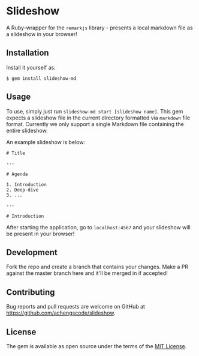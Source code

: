 # Slideshow

A Ruby-wrapper for the `remarkjs` library - presents a local markdown file as a slideshow in your browser!

## Installation

Install it yourself as:

    $ gem install slideshow-md

## Usage

To use, simply just run `slideshow-md start [slideshow name]`. This gem expects a slideshow file in the current directory formatted via `markdown` file format. 
Currently we only support a single Markdown file containing the entire slideshow.

An example slideshow is below:

```
# Title

---

# Agenda

1. Introduction
2. Deep-dive
3. ...

---

# Introduction
```

After starting the application, go to `localhost:4567` and your slideshow will be present in your browser!

## Development

Fork the repo and create a branch that contains your changes. Make a PR against the master branch here and it'll be merged in if accepted!

## Contributing

Bug reports and pull requests are welcome on GitHub at https://github.com/achengscode/slideshow.

## License

The gem is available as open source under the terms of the [MIT License](http://opensource.org/licenses/MIT).

